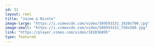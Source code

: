 ```yaml
---
id: 31 
layout: reel
title: "Jaime & Nicole"
image-large: "https://i.vimeocdn.com/video/589593151_1920x700.jpg"
image-small: "https://i.vimeocdn.com/video/589593151_750x500.jpg"
link: "https://player.vimeo.com/video/181036095"
type: featured
---
```


